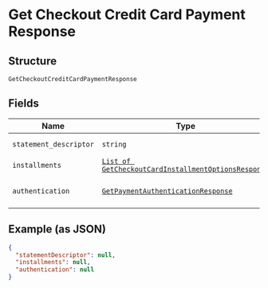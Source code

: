 
# Get Checkout Credit Card Payment Response

## Structure

`GetCheckoutCreditCardPaymentResponse`

## Fields

| Name | Type | Tags | Description |
|  --- | --- | --- | --- |
| `statement_descriptor` | `string` | Optional | Descrição na fatura |
| `installments` | [`List of GetCheckoutCardInstallmentOptionsResponse`](../../doc/models/get-checkout-card-installment-options-response.md) | Optional | Parcelas |
| `authentication` | [`GetPaymentAuthenticationResponse`](../../doc/models/get-payment-authentication-response.md) | Optional | Payment Authentication response |

## Example (as JSON)

```json
{
  "statementDescriptor": null,
  "installments": null,
  "authentication": null
}
```

